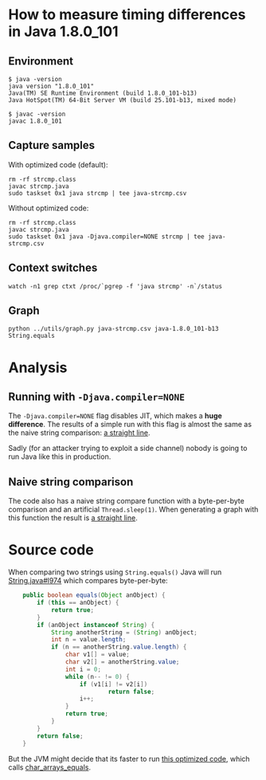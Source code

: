 # How to measure timing differences in Java 1.8.0_101

## Environment

``` console
$ java -version
java version "1.8.0_101"
Java(TM) SE Runtime Environment (build 1.8.0_101-b13)
Java HotSpot(TM) 64-Bit Server VM (build 25.101-b13, mixed mode)

$ javac -version 
javac 1.8.0_101
```

## Capture samples

With optimized code (default):

```
rm -rf strcmp.class
javac strcmp.java
sudo taskset 0x1 java strcmp | tee java-strcmp.csv
```

Without optimized code:

```
rm -rf strcmp.class
javac strcmp.java
sudo taskset 0x1 java -Djava.compiler=NONE strcmp | tee java-strcmp.csv
```

## Context switches

```
watch -n1 grep ctxt /proc/`pgrep -f 'java strcmp' -n`/status
```

## Graph

```
python ../utils/graph.py java-strcmp.csv java-1.8.0_101-b13 String.equals
```

# Analysis

## Running with `-Djava.compiler=NONE`

The `-Djava.compiler=NONE` flag disables JIT, which makes a **huge difference**.
The results of a simple run with this flag is almost the same as the
naive string comparison: [a straight line](https://plot.ly/~andres.riancho/75.embed).

Sadly (for an attacker trying to exploit a side channel) nobody is going
to run Java like this in production.

## Naive string comparison

The code also has a naive string compare function with a byte-per-byte
comparison and an artificial `Thread.sleep(1)`. When generating a graph
with this function the result is [a straight line](https://plot.ly/~andres.riancho/61.embed).

# Source code

When comparing two strings using `String.equals()` Java will run
[String.java#l974](http://hg.openjdk.java.net/jdk7u/jdk7u6/jdk/file/8c2c5d63a17e/src/share/classes/java/lang/String.java#l974)
which compares byte-per-byte:

```java
    public boolean equals(Object anObject) {
        if (this == anObject) {
            return true;
        }
        if (anObject instanceof String) {
            String anotherString = (String) anObject;
            int n = value.length;
            if (n == anotherString.value.length) {
                char v1[] = value;
                char v2[] = anotherString.value;
                int i = 0;
                while (n-- != 0) {
                    if (v1[i] != v2[i])
                            return false;
                    i++;
                }
                return true;
            }
        }
        return false;
    }
```

But the JVM might decide that its faster to run [this optimized code](https://github.com/openjdk-mirror/jdk7u-hotspot/blob/master/src/cpu/x86/vm/x86_64.ad#L10609),
which calls [char_arrays_equals](https://github.com/openjdk-mirror/jdk7u-hotspot/blob/50bdefc3afe944ca74c3093e7448d6b889cd20d1/src/cpu/x86/vm/assembler_x86.cpp#L9946-L10057).
